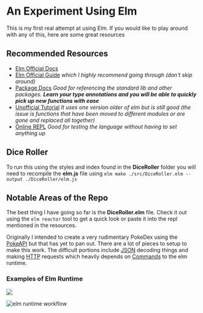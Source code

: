 # An Experiment Using Elm

This is my first real attempt at using Elm. If you would like to play around with any of this, here are some 
great resources


## Recommended Resources
- [Elm Official Docs](https://elm-lang.org/docs)
- [Elm Official Guide](https://guide.elm-lang.org/) *which I highly recommend going through (don't skip around)*
- [Package Docs](https://package.elm-lang.org/) *Good for referencing the standard lib and other packages. **Learn your type annotations and you will be able to quickly pick up new functions with ease***
- [Unofficial Tutorial](https://www.elm-tutorial.org/en/) *It uses one version older of elm but is still good (the issue is functions that have been moved to different modules or are gone and replaced all together)*
- [Online REPL](https://ellie-app.com) *Good for testing the language without having to set anything up*

## Dice Roller

To run this using the styles and index found in the **DiceRoller** folder you will need to recompile the **elm.js** file using `elm make ./src/DiceRoller.elm --output ./DiceRoller/elm.js`

## Notable Areas of the Repo

The best thing I have going so far is the **DiceRoller.elm** file. Check it out using the `elm reactor` tool to get a quick look or paste it into the repl mentioned in the resources.

Originally I intended to create a very rudimentary PokeDex using the [PokeAPI](https://pokeapi.co/) but that has yet to pan out. There are a lot of pieces to setup to make this work.
The difficult portions include [JSON](https://package.elm-lang.org/packages/elm/json/latest/) decoding things and making [HTTP](https://package.elm-lang.org/packages/elm/http/latest/) requests which heavily depends on
[Commands](https://package.elm-lang.org/packages/elm/core/latest/Platform-Cmd) to the elm runtime.

### Examples of Elm Runtime
![](https://onstuimig-infi.s3.amazonaws.com/files/content/_inline/elm-update-loop.png)

![elm runtime workflow](https://cdn-images-1.medium.com/max/800/1*dZFJ9fnMH-2c3B8byqrDmw.gif)
